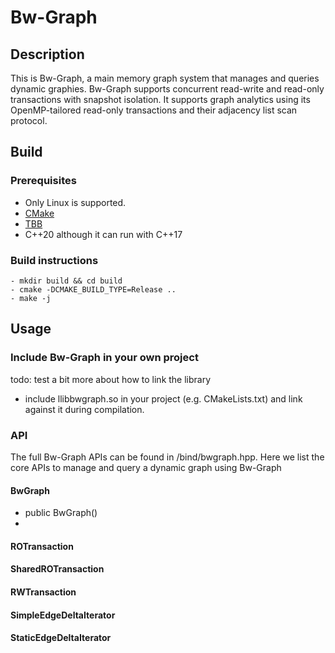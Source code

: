 # Bw-Graph

## Description
This is Bw-Graph, a main memory graph system that manages and queries dynamic graphies. Bw-Graph supports concurrent read-write and read-only transactions with snapshot isolation. It supports graph analytics using its OpenMP-tailored read-only transactions and their adjacency list scan protocol. 

## Build
### Prerequisites 
- Only Linux is supported.
- [CMake](https://gitlab.kitware.com/cmake/cmake)
- [TBB](https://github.com/oneapi-src/oneTBB) 
- C++20 although it can run with C++17 

### Build instructions 
```
- mkdir build && cd build
- cmake -DCMAKE_BUILD_TYPE=Release ..
- make -j
```
## Usage
### Include Bw-Graph in your own project
todo: test a bit more about how to link the library
- include llibbwgraph.so in your project (e.g. CMakeLists.txt) and link against it during compilation.

### API
The full Bw-Graph APIs can be found in /bind/bwgraph.hpp.
Here we list the core APIs to manage and query a dynamic graph using Bw-Graph
#### BwGraph
- public BwGraph() 
- 

#### ROTransaction

#### SharedROTransaction

#### RWTransaction

#### SimpleEdgeDeltaIterator

#### StaticEdgeDeltaIterator